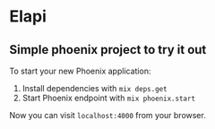 # Elapi

## Simple phoenix project to try it out

To start your new Phoenix application:

1. Install dependencies with `mix deps.get`
2. Start Phoenix endpoint with `mix phoenix.start`

Now you can visit `localhost:4000` from your browser.
